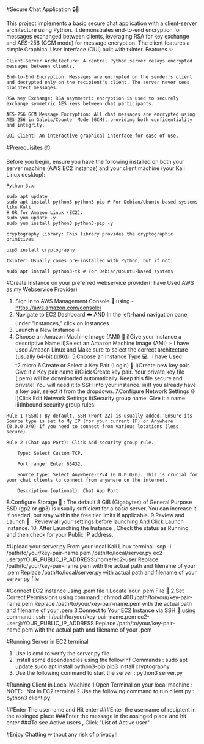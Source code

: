 #Secure Chat Application 🔒💬

This project implements a basic secure chat application with a client-server architecture using Python. It demonstrates end-to-end encryption for messages exchanged between clients, leveraging RSA for key exchange and AES-256 (GCM mode) for message encryption. The client features a simple Graphical User Interface (GUI) built with tkinter.
Features ✨

    Client-Server Architecture: A central Python server relays encrypted messages between clients.

    End-to-End Encryption: Messages are encrypted on the sender's client and decrypted only on the recipient's client. The server never sees plaintext messages.

    RSA Key Exchange: RSA asymmetric encryption is used to securely exchange symmetric AES keys between chat participants.

    AES-256 GCM Message Encryption: All chat messages are encrypted using AES-256 in Galois/Counter Mode (GCM), providing both confidentiality and integrity.

    GUI Client: An interactive graphical interface for ease of use.

#Prerequisites 📦

Before you begin, ensure you have the following installed on both your server machine (AWS EC2 instance) and your client machine (your Kali Linux desktop):

    Python 3.x:

    sudo apt update
    sudo apt install python3 python3-pip # For Debian/Ubuntu-based systems like Kali
    # OR for Amazon Linux (EC2):
    sudo yum update -y
    sudo yum install python3 python3-pip -y

    cryptography library: This library provides the cryptographic primitives.

    pip3 install cryptography

    tkinter: Usually comes pre-installed with Python, but if not:

    sudo apt install python3-tk # For Debian/Ubuntu-based systems


#Create Instance on your preferred webservice provider(I have Used AWS as my Webservice Provider)

  1. Sign In to AWS Management Console 🚀 using -  https://aws.amazon.com/console/
  2. Navigate to EC2 Dashboard ☁️ AND In the left-hand navigation pane, under "Instances," click on Instances.
  3. Launch a New Instance ➕
  4. Choose an Amazon Machine Image (AMI) 🐧
      i)Give your instance a descriptive Name
     ii)Select an Amazon Machine Image (AMI) :- I have used Amazon Linux and Make sure to select the correct architecture (usually         64-bit (x86)).
  5.Choose an Instance Type 💻 : I have Used t2.micro
  6.Create or Select a Key Pair (Login) 🔑
        i)Create new key pair. Give it a Key pair name
       ii)Click Create key pair. Your private key file (.pem) will be downloaded automatically. Keep this file secure and            private! You will need it to SSH into your instance.
      iii)If you already have a key pair, select it from the dropdown.
  7.Configure Network Settings 🌐
      i)Click Edit Network Settings
     ii)Security group name: Give it a name
    iii)Inbound security group rules:

    Rule 1 (SSH): By default, SSH (Port 22) is usually added. Ensure its Source type is set to My IP (for your current IP) or Anywhere (0.0.0.0/0) if you need to connect from various locations (less secure).

    Rule 2 (Chat App Port): Click Add security group rule.

        Type: Select Custom TCP.

        Port range: Enter 65432.

        Source type: Select Anywhere-IPv4 (0.0.0.0/0). This is crucial for your chat clients to connect from anywhere on the internet.

        Description (optional): Chat App Port
  8.Configure Storage 💾 : The default 8 GiB (Gigabytes) of General Purpose SSD (gp2 or gp3) is usually sufficient for a basic                                server. You can increase it if needed, but stay within the free tier limits if applicable.
  9.Review and Launch 🚀 : Review all your settings before launching And Click Launch instance.
  10. After Launching the Instance , Check the status as Running and then check for your Public IP address.

#Upload your server.py
From your local Kali Linux terminal :scp -i /path/to/your/key-pair-name.pem /path/to/local/server.py ec2-user@YOUR_PUBLIC_IP_ADDRESS:/home/ec2-user
      Replace /path/to/your/key-pair-name.pem with the actual path and filename of your .pem
      Replace /path/to/local/server.py with actual path and filename of your server.py file

#Connect EC2 instance using .pem file
  1.Locate Your .pem File 📂
  2.Set Correct Permissions using command : chmod 400 /path/to/your/key-pair-name.pem
      Replace /path/to/your/key-pair-name.pem with the actual path and filename of your .pem
  3.Connect to Your EC2 Instance via SSH 🚀 using command : ssh -i /path/to/your/key-pair-name.pem ec2-user@YOUR_PUBLIC_IP_ADDRESS
      Replace /path/to/your/key-pair-name.pem with the actual path and filename of your .pem

#Running Server in EC2 terminal
  1. Use ls cmd to verify the server.py file
  2. Install some dependencies using the followinf Commands : sudo apt update
                                                              sudo apt install python3-pip
                                                              pip3 install cryptography
  3. Use the following command to start the server : python3 server.py

#Running Client in Local Machine
  1.Open Terminal on your local machine  :  NOTE:- Not in EC2 terminal
  2.Use the following command to run client.py : python3 client.py

##Enter The username and Hit enter
###Enter the username of reciptent in the assinged place 
###Enter the message in the assinged place and hit enter
###To see Active users , Click "List of Active user".


#Enjoy Chatting without any risk of privacy!!
